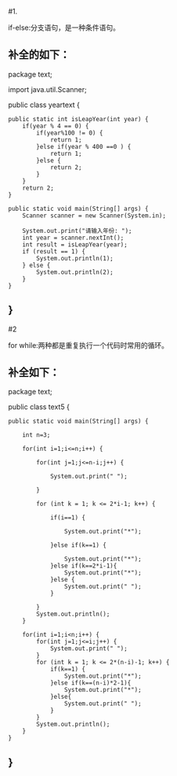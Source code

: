 #1.

if-else:分支语句，是一种条件语句。

补全的如下：
----------------------------------------------------------------------------------------------
package text;

import java.util.Scanner;

public class yeartext {

    public static int isLeapYear(int year) {
        if(year % 4 == 0) {
            if(year%100 != 0) {
                return 1;
            }else if(year % 400 ==0 ) {
                return 1;
            }else {
                return 2;
            }
        }
        return 2;
    }

    public static void main(String[] args) {
        Scanner scanner = new Scanner(System.in);

        System.out.print("请输入年份: ");
        int year = scanner.nextInt();
        int result = isLeapYear(year);
        if (result == 1) {
            System.out.println(1);
        } else {
            System.out.println(2);
        }
    }
}
---------------------------------------------------------------------------------------------
#2

for while:两种都是重复执行一个代码时常用的循环。

补全如下：
---------------------------------------------------------------------------------------------
package text;

public class text5 {

    public static void main(String[] args) {
    
        int n=3;
        
        for(int i=1;i<=n;i++) {
        
            for(int j=1;j<=n-i;j++) {
            
                System.out.print(" ");
                
            }
            
            for (int k = 1; k <= 2*i-1; k++) {
            
                if(i==1) {
                
                    System.out.print("*");
                    
                }else if(k==1) {
                
                    System.out.print("*");
                }else if(k==2*i-1){
                    System.out.print("*");
                }else {
                    System.out.print(" ");
                }

            }
            System.out.println();
        }
        
        for(int i=1;i<n;i++) {
            for(int j=1;j<=i;j++) {
                System.out.print(" ");
            }
            for (int k = 1; k <= 2*(n-i)-1; k++) {
                if(k==1) {
                    System.out.print("*");
                }else if(k==(n-i)*2-1){
                    System.out.print("*");
                }else{
                    System.out.print(" ");
                }
            }
            System.out.println();
        }
    }
}
------------------------------------------------------------------------------------------
